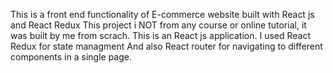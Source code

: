 This is a front end functionality of E-commerce website built with React js and React Redux
This project i NOT from any course or online tutorial, it was built by me from scrach.
This is an React js application.
I used React Redux for state managment 
And also React router for navigating to different components in a single page.
